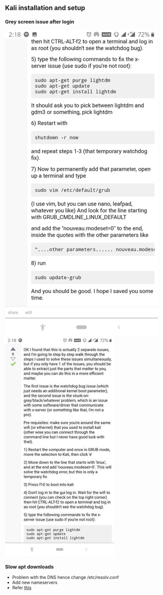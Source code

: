 ## Kali installation and setup

### Grey screen issue after login

![](../static/1.jpg)
![](../static/2.jpg)


### Slow apt downloads

* Problem with the DNS hence change /etc/resolv.conf
* Add new nameservers
* Refer [this](https://www.blackmoreops.com/2013/10/30/fix-kali-linux-apt-get-slow-update/)
